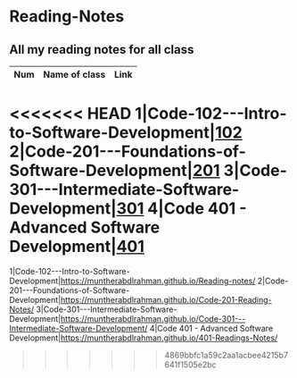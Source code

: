 # Reading-Notes

## All my reading notes for all class 

Num|Name of class|Link
-|-|-
<<<<<<< HEAD
1|Code-102---Intro-to-Software-Development|[102](https://muntherabdlrahman.github.io/Reading-notes/)
2|Code-201---Foundations-of-Software-Development|[201](https://muntherabdlrahman.github.io/Code-201-Reading-Notes/)
3|Code-301---Intermediate-Software-Development|[301](https://muntherabdlrahman.github.io/Code-301---Intermediate-Software-Development/)
4|Code 401 - Advanced Software Development|[401](https://muntherabdlrahman.github.io/401-Readings-Notes/)
=======

1|Code-102---Intro-to-Software-Development|https://muntherabdlrahman.github.io/Reading-notes/
2|Code-201---Foundations-of-Software-Development|https://muntherabdlrahman.github.io/Code-201-Reading-Notes/ 
3|Code-301---Intermediate-Software-Development|https://muntherabdlrahman.github.io/Code-301---Intermediate-Software-Development/
4|Code 401 - Advanced Software Development|https://muntherabdlrahman.github.io/401-Readings-Notes/ 

>>>>>>> 4869bbfc1a59c2aa1acbee4215b7641f1505e2bc

